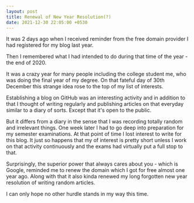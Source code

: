 ```yaml
---
layout: post
title: Renewal of New Year Resolution(?)
date: 2021-12-30 22:05:00 +0530
---
```


It was 2 days ago when I received reminder from the free domain provider I had registered for my blog last year. 

Then I remembered what I had intended to do during that time of the year - the end of 2020. 
<!--more-->
It was a crazy year for many people including the college student me, who was doing the final year of my degree. 
On that fateful day of 30th December this strange idea rose to the top of my list of interests. 

Establishing a blog on GitHub was an interesting activity and in addition to that I thought of writing regularly and publishing articles on that everyday similar to a diary of sorts.
Except that it's open to the public.

But it differs from a diary in the sense that I was recording totally random and irrelevant things. One week later I had to go deep into preparation for my semester examinations.
At that point of time I lost interest to write for this blog. It just so happens that my of interest is pretty short unless I work on that activity continuously and the exams had virtually put a full stop to that.

Surprisingly, the superior power that always cares about you - which is Google, reminded me to renew the domain which I got for free almost one year ago. Along with that it also kinda renewed my long forgotten new year resolution of writing random articles. 

I can only hope no other hurdle stands in my way this time.
